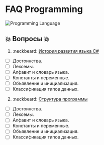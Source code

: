 # FAQ Programming

![Programming Language](http://courses.prometheus.org.ua/c4x/Microsoft/CS201/asset/88750_c444_7.jpg)

## :collision: Вопросы :collision:

1. :neckbeard: [История развития языка C#](http://github.com)

  - [ ] Достоинства.
  - [ ] Лексемы.
  - [ ] Алфавит и словарь языка.
  - [ ] Константы и переменные.
  - [ ] Объявление и инициализация.
  - [ ] Классификация типов данных.

2. :neckbeard: [Структура программы](http://github.com)

  - [ ] Достоинства.
  - [ ] Лексемы.
  - [ ] Алфавит и словарь языка.
  - [ ] Константы и переменные.
  - [ ] Объявление и инициализация.
  - [ ] Классификация типов данных.
